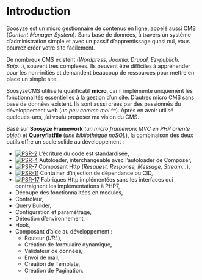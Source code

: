 # Introduction

Soosyze est un micro gestionnaire de contenus en ligne, appelé aussi CMS (*Content Manager System*).
Sans base de données, à travers un système d’administration simple et avec un passif d’apprentissage quasi nul, vous pourrez créer votre site facilement.

De nombreux CMS existent (*Wordpress, Joomla, Drupal, Ez-publich, Spip…*), souvent très complexes. Ils peuvent être difficiles à appréhender pour les non-initiés et demandent beaucoup de ressources pour mettre en place un simple site.

SoosyzeCMS utilise le qualificatif **micro**, car il implémente uniquement les fonctionnalités essentielles à la gestion d’un site. D’autres micro CMS sans base de données existent. Ils sont aussi créés par des passionnés du développement web (*un peu comme moi ^^*). Après en avoir utilisé quelques-uns, j’ai voulu proposer ma vision du CMS. 

Basé sur **Soosyze Framework** (*un micro framework MVC en PHP orienté objet*) et **Queryflatfile** (*une bibliothèque noSQL*), la combinaison des deux outils offre un socle solide au développement :

* [![PSR-2](https://img.shields.io/badge/PSR-2-yellow.svg)](https://www.php-fig.org/psr/psr-2 "Coding Style Guide") L’écriture du code est standardisée,
* [![PSR-4](https://img.shields.io/badge/PSR-4-yellow.svg)](https://www.php-fig.org/psr/psr-4 "Autoloading Standard") Autoloader, interchangeable avec l’autoloader de Composer,
* [![PSR-7](https://img.shields.io/badge/PSR-7-yellow.svg)](https://www.php-fig.org/psr/psr-7 "HTTP Message Interface") Composant Http (*Resquest, Response, Message, Stream…*),
* [![PSR-11](https://img.shields.io/badge/PSR-11-yellow.svg)](https://www.php-fig.org/psr/psr-11 "Container Interface") Container d’injection de dépendance ou CID,
* [![PSR-17](https://img.shields.io/badge/PSR-17-yellow.svg)](https://www.php-fig.org/psr/psr-17 "HTTP Factories") Fabriques Http implémentées sans les interfaces qui contraignent les implémentations à PHP7,
* Découpe des fonctionnalitées en modules,
* Contrôleur,
* Query Builder,
* Configuration et paramétrage,
* Détection d’environnement,
* Hook,
* Composant d’aide au développement :
    * Routeur (*URL*),
    * Création de formulaire dynamique,
    * Validateur de données,
    * Envoi de mail,
    * Création de Template,
    * Création de Pagination.